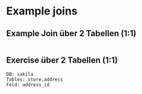 # Example joins 

## Example Join über 2 Tabellen (1:1) 

```

```
## Exercise über 2 Tabellen (1:1) 

```
DB: sakila
Tables: store,address  
Feld: address_id 



```
